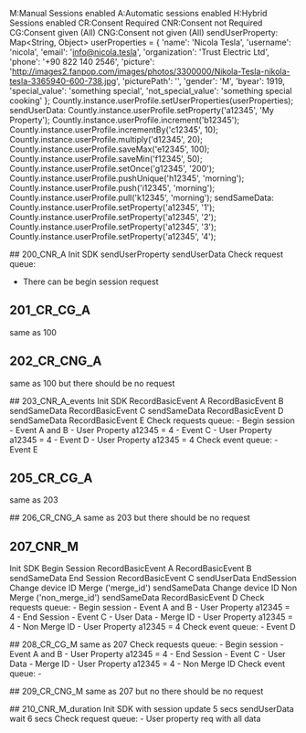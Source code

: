 M:Manual Sessions enabled
A:Automatic sessions enabled
H:Hybrid Sessions enabled
CR:Consent Required
CNR:Consent not Required
CG:Consent given (All)
CNG:Consent not given (All)
sendUserProperty:
 Map<String, Object> userProperties = {
    'name': 'Nicola Tesla',
    'username': 'nicola',
    'email': 'info@nicola.tesla',
    'organization': 'Trust Electric Ltd',
    'phone': '+90 822 140 2546',
    'picture': 'http://images2.fanpop.com/images/photos/3300000/Nikola-Tesla-nikola-tesla-3365940-600-738.jpg',
    'picturePath': '',
    'gender': 'M',
    'byear': 1919,
    'special_value': 'something special',
    'not_special_value': 'something special cooking'
  };
 Countly.instance.userProfile.setUserProperties(userProperties);
sendUserData:
 Countly.instance.userProfile.setProperty('a12345', 'My Property');
 Countly.instance.userProfile.increment('b12345');
 Countly.instance.userProfile.incrementBy('c12345', 10);
 Countly.instance.userProfile.multiply('d12345', 20);
 Countly.instance.userProfile.saveMax('e12345', 100);
 Countly.instance.userProfile.saveMin('f12345', 50);
 Countly.instance.userProfile.setOnce('g12345', '200');
 Countly.instance.userProfile.pushUnique('h12345', 'morning');
 Countly.instance.userProfile.push('i12345', 'morning');
 Countly.instance.userProfile.pull('k12345', 'morning');
sendSameData:
 Countly.instance.userProfile.setProperty('a12345', '1');
 Countly.instance.userProfile.setProperty('a12345', '2');
 Countly.instance.userProfile.setProperty('a12345', '3');
 Countly.instance.userProfile.setProperty('a12345', '4');

## 200_CNR_A
  Init SDK
  sendUserProperty
  sendUserData
  Check request queue:
   - There can be begin session request

## 201_CR_CG_A
  same as 100

## 202_CR_CNG_A
  same as 100 but there should be no request

## 203_CNR_A_events
  Init SDK
  RecordBasicEvent A
  RecordBasicEvent B
  sendSameData
  RecordBasicEvent C
  sendSameData
  RecordBasicEvent D
  sendSameData
  RecordBasicEvent E
  Check requests queue:
    - Begin session
    - Event A and B
    - User Property a12345 = 4
    - Event C
    - User Property a12345 = 4
    - Event D
    - User Property a12345 = 4
  Check event queue:
    - Event E

## 205_CR_CG_A
  same as 203

## 206_CR_CNG_A
  same as 203 but there should be no request

## 207_CNR_M
  Init SDK
  Begin Session
  RecordBasicEvent A
  RecordBasicEvent B
  sendSameData
  End Session
  RecordBasicEvent C
  sendUserData
  EndSession
  Change device ID Merge ('merge_id')
  sendSameData
  Change device ID Non Merge ('non_merge_id')
  sendSameData
  RecordBasicEvent D
  Check requests queue:
    - Begin session
    - Event A and B
    - User Property a12345 = 4
    - End Session
    - Event C
    - User Data
    - Merge ID
    - User Property a12345 = 4
    - Non Merge ID
    - User Property a12345 = 4
  Check event queue:
    - Event D

## 208_CR_CG_M
  same as 207
  Check requests queue:
    - Begin session
    - Event A and B
    - User Property a12345 = 4
    - End Session
    - Event C
    - User Data
    - Merge ID
    - User Property a12345 = 4
    - Non Merge ID
  Check event queue:
    -

## 209_CR_CNG_M 
  same as 207 but no there should be no request

## 210_CNR_M_duration
  Init SDK with session update 5 secs
  sendUserData
  wait 6 secs
  Check request queue:
    - User property req with all data